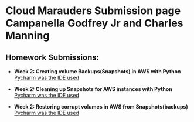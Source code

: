<h1>Cloud Marauders Submission page Campanella Godfrey Jr and Charles Manning</h1>

<h2>Homework Submissions:</h2>

- <b>Week 2: Creating volume Backups(Snapshots) in AWS with Python </b>
      [Pycharm was the IDE used](https://github.com/CloudMarauders/Creating-volume-Backups-Snapshots-in-AWS-with-Python.git)
  
- <b>Week 2: Cleaning up Snapshots for AWS instances with Python </b>
      [Pycharm was the IDE used](https://github.com/CloudMarauders/Cleaning-up-Snapshots-for-AWS-instances-with-Python.git)

 - <b>Week 2: Restoring corrupt volumes in AWS from Snapshots(backups)</b>
     [Pycharm was the IDE used](https://github.com/CloudMarauders/Restoring-corrupt-volumes-in-AWS-from-Snapshots-backups-.git)
   




